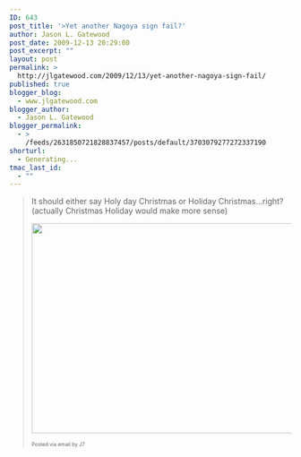 ```yaml
---
ID: 643
post_title: '>Yet another Nagoya sign fail?'
author: Jason L. Gatewood
post_date: 2009-12-13 20:29:00
post_excerpt: ""
layout: post
permalink: >
  http://jlgatewood.com/2009/12/13/yet-another-nagoya-sign-fail/
published: true
blogger_blog:
  - www.jlgatewood.com
blogger_author:
  - Jason L. Gatewood
blogger_permalink:
  - >
    /feeds/2631850721828837457/posts/default/3703079277272337190
shorturl:
  - Generating...
tmac_last_id:
  - ""
---
```

>It should either say Holy day Christmas or Holiday Christmas...right? (actually Christmas Holiday would make more sense)<p><a href="http://posterous.com/getfile/files.posterous.com/starrwulfe/f7Z1ZOui1dinKdX5y6EbhgpltNt3KmhYJ9PSyh5ccJ4AKUQiDMDR1kTfxVGp/photo.jpg"><img src="http://posterous.com/getfile/files.posterous.com/starrwulfe/hHKJFibUZnhNFRuYUsbLf7WcgTtC39RfdQIskt4ZQZf9zGO0zwdQxgtH1goM/photo.jpg.scaled.500.jpg" width="500" height="375" /></a> </p>      <p style="font-size: 9px;">  Posted via email by J7  </p>